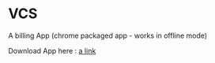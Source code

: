 VCS
===

A billing App  (chrome packaged app - works in offline mode)


Download App here :
[a link](https://github.com/n4nagappan/VCS/blob/master/VCS.crx)
